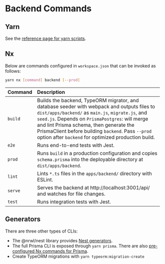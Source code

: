 # Backend Commands

## Yarn

See the [reference page for yarn scripts](/reference/scripts.md).

## Nx

Below are commands configured in `workspace.json` that can be invoked as follows:

```bash
yarn nx [command] backend [--prod]
```

| Command | Description                                                                                                                                                                                                                                                                                                                                               |
| :------ | :-------------------------------------------------------------------------------------------------------------------------------------------------------------------------------------------------------------------------------------------------------------------------------------------------------------------------------------------------------- |
| `build` | Builds the backend, TypeORM migrator, and database seeder with webpack and outputs files to `dist/apps/backend/` as `main.js`, `migrate.js`, and `seed.js`. Depends on `PrismaPostgres`: will merge and lint Prisma schema, then generate the PrismaClient before building `backend`. Pass `--prod` option after `backend` for optimized production build. |
| `e2e`   | Runs end-to-end tests with Jest.                                                                                                                                                                                                                                                                                                                          |
| `prod`   | Runs `build` in a production configuration and copies `schema.prisma` into the deployable directory at `dist/apps/backend`.                                                                                                                                                                                                                                                                                                                          |
| `lint`  | Lints `*.ts` files in the `apps/backend/` directory with ESLint.                                                                                                                                                                                                                                                                                          |
| `serve` | Serves the backend at http://localhost:3001/api/ and watches for file changes.                                                                                                                                                                                                                                                                            |
| `test`  | Runs integration tests with Jest.                                                                                                                                                                                                                                                                                                                         |

## Generators

There are three other types of CLIs:
- The @nrwl/nest library provides [Nest generators](https://nx.dev/packages/nest
).    
- The full Prisma CLI is exposed through `yarn prisma`.  There are also [pre-configured Nx commands for Prisma](data.md#prismapostgres).
- Create TypeORM migrations with `yarn typeorm:migration-create`
